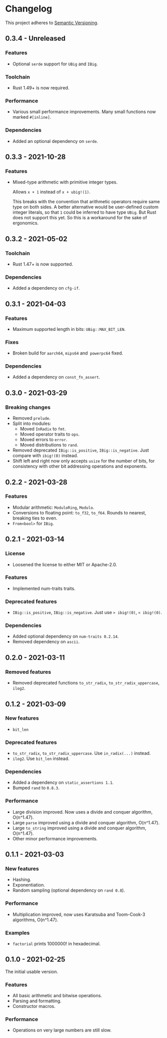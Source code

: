 # Changelog

This project adheres to [Semantic Versioning](https://semver.org/spec/v2.0.0.html).

## 0.3.4 - Unreleased

### Features
* Optional `serde` support for `UBig` and `IBig`.

### Toolchain
* Rust 1.49+ is now required.

### Performance
* Various small performance improvements. Many small functions now marked `#[inline]`.

### Dependencies
* Added an optional dependency on `serde`.

## 0.3.3 - 2021-10-28

### Features
* Mixed-type arithmetic with primitive integer types.

  Allows `x + 1` instead of `x + ubig!(1)`.
  
  This breaks with the convention that arithmetic operators require same type on both sides. A better alternative would be user-defined custom integer literals, so that `1` could be inferred to have type `UBig`. But Rust does not support this yet. So this is a workaround for the sake of ergonomics.

## 0.3.2 - 2021-05-02

### Toolchain
* Rust 1.47+ is now supported.

### Dependencies
* Added a dependency on `cfg-if`.

## 0.3.1 - 2021-04-03

### Features
* Maximum supported length in bits: `UBig::MAX_BIT_LEN`.

### Fixes
* Broken build for `aarch64`, `mips64` and` powerpc64` fixed.

### Dependencies
* Added a dependency on `const_fn_assert`.

## 0.3.0 - 2021-03-29

### Breaking changes
* Removed `prelude`.
* Split into modules:
  * Moved `InRadix` to `fmt`.
  * Moved operator traits to `ops`.
  * Moved errors to `error`.
  * Moved distributions to `rand`.
* Removed deprecated `IBig::is_positive`, `IBig::is_negative`.
  Just compare with `ibig!(0)` instead.
* Shift left and right now only accepts `usize` for the number of bits, for consistency
  with other bit addressing operations and exponents.

## 0.2.2 - 2021-03-28

### Features
* Modular arithmetic: `ModuloRing`, `Modulo`.
* Conversions to floating point: `to_f32`, `to_f64`. Rounds to nearest, breaking ties to even.
* `From<bool>` for `IBig`.

## 0.2.1 - 2021-03-14

### License

* Loosened the license to either MIT or Apache-2.0.

### Features
* Implemented num-traits traits.

### Deprecated features
* `IBig::is_positive`, `IBig::is_negative`. Just use `> ibig!(0)`, `< ibig!(0)`.

### Dependencies
* Added optional dependency on `num-traits 0.2.14`.
* Removed dependency on `ascii`.

## 0.2.0 - 2021-03-11

### Removed features
* Removed deprecated functions `to_str_radix`, `to_str_radix_uppercase`, `ilog2`.

## 0.1.2 - 2021-03-09

### New features
* `bit_len`

### Deprecated features
* `to_str_radix`, `to_str_radix_uppercase`. Use `in_radix(...)` instead.
* `ilog2`. Use `bit_len` instead.

### Dependencies
* Added a dependency on `static_assertions 1.1`.
* Bumped `rand` to `0.8.3`.

### Performance
* Large division improved. Now uses a divide and conquer algorithm, O(n^1.47).
* Large `parse` improved using a divide and conquer algorithm, O(n^1.47).
* Large `to_string` improved using a divide and conquer algorithm, O(n^1.47).
* Other minor performance improvements.

## 0.1.1 - 2021-03-03

### New features
* Hashing.
* Exponentiation.
* Random sampling (optional dependency on `rand 0.8`).

### Performance
* Multiplication improved, now uses Karatsuba and Toom-Cook-3 algorithms, O(n^1.47).

### Examples
* `factorial` prints 1000000! in hexadecimal.

## 0.1.0 - 2021-02-25

The initial usable version.

### Features
* All basic arithmetic and bitwise operations.
* Parsing and formatting.
* Constructor macros.

### Performance
* Operations on very large numbers are still slow.
